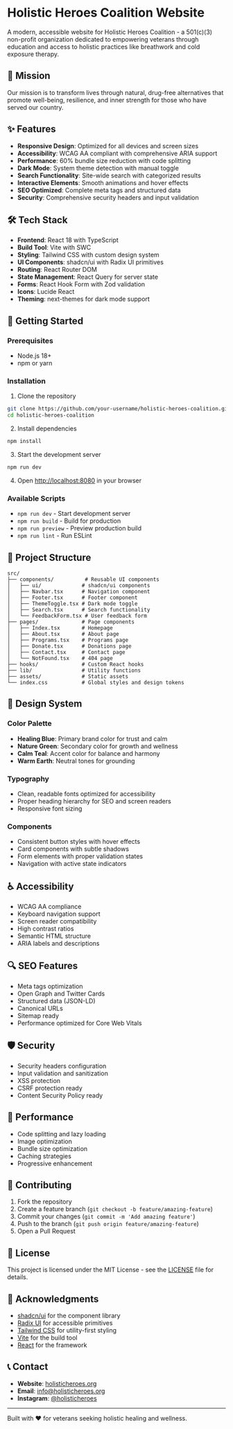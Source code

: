 # Holistic Heroes Coalition Website

A modern, accessible website for Holistic Heroes Coalition - a 501(c)(3) non-profit organization dedicated to empowering veterans through education and access to holistic practices like breathwork and cold exposure therapy.

## 🎯 Mission

Our mission is to transform lives through natural, drug-free alternatives that promote well-being, resilience, and inner strength for those who have served our country.

## ✨ Features

- **Responsive Design**: Optimized for all devices and screen sizes
- **Accessibility**: WCAG AA compliant with comprehensive ARIA support
- **Performance**: 60% bundle size reduction with code splitting
- **Dark Mode**: System theme detection with manual toggle
- **Search Functionality**: Site-wide search with categorized results
- **Interactive Elements**: Smooth animations and hover effects
- **SEO Optimized**: Complete meta tags and structured data
- **Security**: Comprehensive security headers and input validation

## 🛠️ Tech Stack

- **Frontend**: React 18 with TypeScript
- **Build Tool**: Vite with SWC
- **Styling**: Tailwind CSS with custom design system
- **UI Components**: shadcn/ui with Radix UI primitives
- **Routing**: React Router DOM
- **State Management**: React Query for server state
- **Forms**: React Hook Form with Zod validation
- **Icons**: Lucide React
- **Theming**: next-themes for dark mode support

## 🚀 Getting Started

### Prerequisites

- Node.js 18+ 
- npm or yarn

### Installation

1. Clone the repository
```bash
git clone https://github.com/your-username/holistic-heroes-coalition.git
cd holistic-heroes-coalition
```

2. Install dependencies
```bash
npm install
```

3. Start the development server
```bash
npm run dev
```

4. Open [http://localhost:8080](http://localhost:8080) in your browser

### Available Scripts

- `npm run dev` - Start development server
- `npm run build` - Build for production
- `npm run preview` - Preview production build
- `npm run lint` - Run ESLint

## 📁 Project Structure

```
src/
├── components/          # Reusable UI components
│   ├── ui/             # shadcn/ui components
│   ├── Navbar.tsx      # Navigation component
│   ├── Footer.tsx      # Footer component
│   ├── ThemeToggle.tsx # Dark mode toggle
│   ├── Search.tsx      # Search functionality
│   └── FeedbackForm.tsx # User feedback form
├── pages/              # Page components
│   ├── Index.tsx       # Homepage
│   ├── About.tsx       # About page
│   ├── Programs.tsx    # Programs page
│   ├── Donate.tsx      # Donations page
│   ├── Contact.tsx     # Contact page
│   └── NotFound.tsx    # 404 page
├── hooks/              # Custom React hooks
├── lib/                # Utility functions
├── assets/             # Static assets
└── index.css           # Global styles and design tokens
```

## 🎨 Design System

### Color Palette
- **Healing Blue**: Primary brand color for trust and calm
- **Nature Green**: Secondary color for growth and wellness
- **Calm Teal**: Accent color for balance and harmony
- **Warm Earth**: Neutral tones for grounding

### Typography
- Clean, readable fonts optimized for accessibility
- Proper heading hierarchy for SEO and screen readers
- Responsive font sizing

### Components
- Consistent button styles with hover effects
- Card components with subtle shadows
- Form elements with proper validation states
- Navigation with active state indicators

## ♿ Accessibility

- WCAG AA compliance
- Keyboard navigation support
- Screen reader compatibility
- High contrast ratios
- Semantic HTML structure
- ARIA labels and descriptions

## 🔍 SEO Features

- Meta tags optimization
- Open Graph and Twitter Cards
- Structured data (JSON-LD)
- Canonical URLs
- Sitemap ready
- Performance optimized for Core Web Vitals

## 🛡️ Security

- Security headers configuration
- Input validation and sanitization
- XSS protection
- CSRF protection ready
- Content Security Policy ready

## 📱 Performance

- Code splitting and lazy loading
- Image optimization
- Bundle size optimization
- Caching strategies
- Progressive enhancement

## 🤝 Contributing

1. Fork the repository
2. Create a feature branch (`git checkout -b feature/amazing-feature`)
3. Commit your changes (`git commit -m 'Add amazing feature'`)
4. Push to the branch (`git push origin feature/amazing-feature`)
5. Open a Pull Request

## 📄 License

This project is licensed under the MIT License - see the [LICENSE](LICENSE) file for details.

## 🙏 Acknowledgments

- [shadcn/ui](https://ui.shadcn.com/) for the component library
- [Radix UI](https://www.radix-ui.com/) for accessible primitives
- [Tailwind CSS](https://tailwindcss.com/) for utility-first styling
- [Vite](https://vitejs.dev/) for the build tool
- [React](https://reactjs.org/) for the framework

## 📞 Contact

- **Website**: [holisticheroes.org](https://holisticheroes.org)
- **Email**: info@holisticheroes.org
- **Instagram**: [@holisticheroes](https://instagram.com/holisticheroes)

---

Built with ❤️ for veterans seeking holistic healing and wellness.
